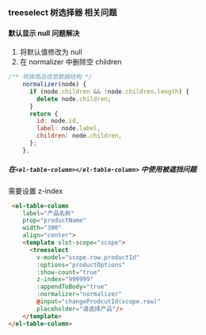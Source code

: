 ### treeselect 树选择器 相关问题

#### 默认显示 null 问题解决

1. 将默认值修改为 null
2. 在 normalizer 中删除空 children

```javascript
/** 转换商品信息数据结构 */
    normalizer(node) {
      if (node.children && !node.children.length) {
        delete node.children;
      }
      return {
        id: node.id,
        label: node.label,
        children: node.children,
      };
    },
```

##### 在`<el-table-column></el-table-column>` 中使用被遮挡问题

需要设置 z-index

```html
 <el-table-column
    label="产品名称"
    prop="productName"
    width="300"
    align="center">
    <template slot-scope="scope">
      <treeselect
        v-model="scope.row.productId"
        :options="productOptions"
        :show-count="true"
        z-index="999999"
        :appendToBody="true"
        :normalizer="normalizer"
        @input="changeProdcutId(scope.row)"
        placeholder="请选择产品"/>
    </template>
</el-table-column>
```
